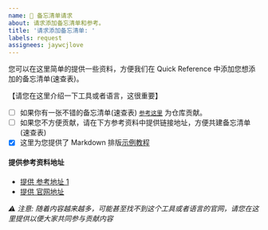 ```yaml
---
name: 🤙 备忘清单请求
about: 请求添加备忘清单和参考。
title: '请求添加备忘清单: '
labels: request
assignees: jaywcjlove
---
```


您可以在这里简单的提供一些资料，方便我们在 Quick Reference 中添加您想添加的备忘清单(速查表)。

【请您在这里介绍一下工具或者语言，这很重要】

- [ ] 如果你有一张不错的备忘清单(速查表) [`参考这里`](https://github.com/jaywcjlove/reference/blob/main/CONTRIBUTING.md) 为仓库贡献。
- [ ] 如果您不方便贡献，请在下方参考资料中提供链接地址，方便共建备忘清单(速查表)
- [x] 这里为您提供了 Markdown 排版[示例教程](https://jaywcjlove.github.io/reference/docs/quickreference.html)

#### 提供参考资料地址

- [提供 参考地址 1](https://jaywcjlove.github.io/reference)
- [提供 官网地址](https://jaywcjlove.github.io/reference)

_⚠️ 注意: 随着内容越来越多，可能甚至找不到这个工具或者语言的官网，请您在这里提供以便大家共同参与贡献内容_